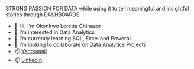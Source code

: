 STRONG PASSION FOR DATA while using it to tell meaningful and insightful stories through DASHBOARDS

- 👋 Hi, I’m Okonkwo Loretta Chinazor
- 👀 I’m interested in Data Analytics
- 🌱 I’m currently learning SQL, Excel and Powerbi
- 💞️ I’m looking to collaborate on Data Analytics Projects
- 📫 [Yahoomail](adsonloretta@yahoo.com)
- 📫 [LinkedIn](https://www.linkedin.com/in/okonkwo-loretta-2b815268/)

<!---
okonkwoloretta/okonkwoloretta is a ✨ special ✨ repository because its `README.md` (this file) appears on your GitHub profile.
You can click the Preview link to take a look at your changes.
--->
